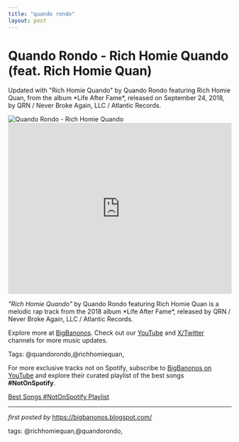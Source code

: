 ```yaml
---
title: "quando rondo"
layout: post
---
```

<!-- Title of the Post -->
<h1 >Quando Rondo - Rich Homie Quando (feat. Rich Homie Quan)</h1> <!-- Introductory Text -->
<p >Updated with "Rich Homie Quando" by Quando Rondo featuring Rich Homie Quan, from the album *Life After Fame*, released on September 24, 2018, by QRN / Never Broke Again, LLC / Atlantic Records.</p> <!-- Featured Image -->
<div > <img src="https://townsquare.media/site/812/files/2018/05/quando-rondo.jpg" alt="Quando Rondo - Rich Homie Quando" />
</div> <!-- YouTube Video Embed -->
<div > <iframe width="100%" height="385" src="https://www.youtube.com/embed/hAKynSNqBp4" title="Quando Rondo - Rich Homie Quando (feat. Rich Homie Quan) [Official Audio]" frameborder="0" allow="accelerometer; autoplay; clipboard-write; encrypted-media; gyroscope; picture-in-picture; web-share" referrerpolicy="strict-origin-when-cross-origin" allowfullscreen></iframe>
</div> <!-- Song Information -->
<div > <p><em>"Rich Homie Quando"</em> by Quando Rondo featuring Rich Homie Quan is a melodic rap track from the 2018 album *Life After Fame*, released by QRN / Never Broke Again, LLC / Atlantic Records.</p>
</div> <!-- Footer Links -->
<div > <p>Explore more at <a href="https://bigbanonos.blogspot.com/" target="_blank">BigBanonos</a>. Check out our <a href="https://www.youtube.com/@BigBanonos" target="_blank">YouTube</a> and <a href="https://x.com/bigbanonos" target="_blank">X/Twitter</a> channels for more music updates.</p>
</div> <!-- Tags -->
<p >Tags: @quandorondo,@richhomiequan,</p>


<!--Subscribe and Playlist Links-->
<div>
    <p>For more exclusive tracks not on Spotify, subscribe to <a href="https://www.youtube.com/@BigBanonos" target="_blank">BigBanonos on YouTube</a> and explore their curated playlist of the best songs <strong>#NotOnSpotify</strong>.</p>
    <p><a href="https://www.youtube.com/playlist?list=PLtuNtuTatqI0kFahUCbtbfenC_ET5O_tr" target="_blank">Best Songs #NotOnSpotify Playlist<br /></a></p></div>

<hr />

<p><em>first posted by</em> <a href="https://bigbanonos.blogspot.com/" rel="noopener" target="_new">https://bigbanonos.blogspot.com/</a></p>

<p>tags: @richhomiequan,@quandorondo,</p>
